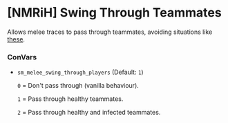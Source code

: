 # [NMRiH] Swing Through Teammates
Allows melee traces to pass through teammates, avoiding situations like [these](https://www.youtube.com/watch?v=xZCSx2RwSd4).

### ConVars
- `sm_melee_swing_through_players` (Default: `1`)

  `0` = Don't pass through (vanilla behaviour).

  `1` = Pass through healthy teammates.

  `2` = Pass through healthy and infected teammates.
